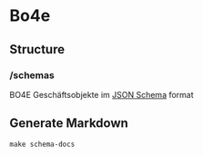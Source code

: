 # Bo4e

## Structure

### /schemas

BO4E Geschäftsobjekte im [JSON Schema](https://json-schema.org/) format 

## Generate Markdown
`make schema-docs`

